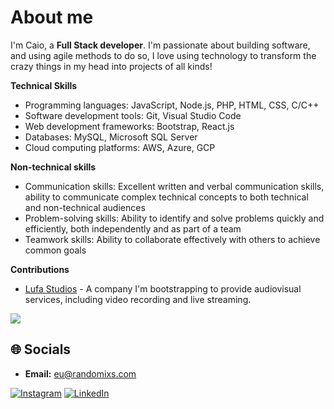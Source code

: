 # About me

I'm Caio, a **Full Stack developer**. I'm passionate about building software, and using agile methods to do so, I love using technology to transform the crazy things in my head into projects of all kinds!

**Technical Skills**

* Programming languages: JavaScript, Node.js, PHP, HTML, CSS, C/C++
* Software development tools: Git, Visual Studio Code
* Web development frameworks: Bootstrap, React.js
* Databases: MySQL, Microsoft SQL Server
* Cloud computing platforms: AWS, Azure, GCP

**Non-technical skills**

* Communication skills: Excellent written and verbal communication skills, ability to communicate complex technical concepts to both technical and non-technical audiences
* Problem-solving skills: Ability to identify and solve problems quickly and efficiently, both independently and as part of a team
* Teamwork skills: Ability to collaborate effectively with others to achieve common goals

**Contributions**
* [Lufa Studios](https://lufastudios.com/) - A company I'm bootstrapping to provide audiovisual services, including video recording and live streaming.

![](https://github-readme-stats.vercel.app/api/top-langs/?username=randomixs&theme=midnight-purple&hide_border=false&include_all_commits=false&count_private=true&layout=compact)

## 🌐 Socials

* **Email:** [eu@randomixs.com](mailto:eu@randomixs.com)
  
[![Instagram](https://img.shields.io/badge/Instagram-%23E4405F.svg?logo=Instagram&logoColor=white)](https://instagram.com/randumixs)
[![LinkedIn](https://img.shields.io/badge/LinkedIn-%230077B5.svg?logo=linkedin&logoColor=white)](https://linkedin.com/in/caio-junior)

